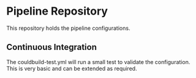 # Pipeline Repository

This repository holds the pipeline configurations.

## Continuous Integration

The couldbuild-test.yml will run a small test to validate the configuration. This is very basic and can be extended as required. 

